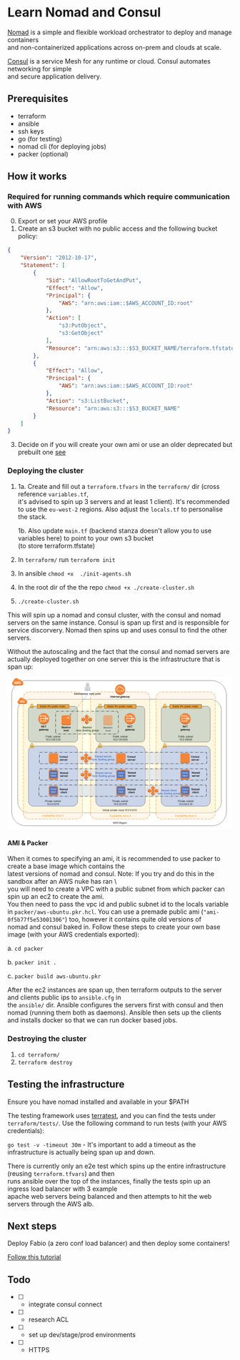 # Learn Nomad and Consul

[Nomad](https://www.nomadproject.io/) is a simple and flexible workload orchestrator to deploy and manage containers \
and non-containerized applications across on-prem and clouds at scale.

[Consul](https://www.consul.io/) is a service Mesh for any runtime or cloud. Consul automates networking for simple \
and secure application delivery.

## Prerequisites

- terraform
- ansible
- ssh keys
- go (for testing)
- nomad cli (for deploying jobs)
- packer (optional)

## How it works

### Required for running commands which require communication with AWS

0. Export or set your AWS profile
1. Create an s3 bucket with no public access and the following bucket policy:

```json
{
    "Version": "2012-10-17",
    "Statement": [
        {
            "Sid": "AllowRootToGetAndPut",
            "Effect": "Allow",
            "Principal": {
                "AWS": "arn:aws:iam::$AWS_ACCOUNT_ID:root"
            },
            "Action": [
                "s3:PutObject",
                "s3:GetObject"
            ],
            "Resource": "arn:aws:s3:::$S3_BUCKET_NAME/terraform.tfstate"
        },
        {
            "Effect": "Allow",
            "Principal": {
                "AWS": "arn:aws:iam::$AWS_ACCOUNT_ID:root"
            },
            "Action": "s3:ListBucket",
            "Resource": "arn:aws:s3:::$S3_BUCKET_NAME"
        }
    ]
}
```

3. Decide on if you will create your own ami or use an older deprecated but prebuilt one [see](#ami--packer)

### Deploying the cluster

1. 
      1a. Create and fill out a `terraform.tfvars` in the `terraform/` dir (cross reference `variables.tf`, \
          it's advised to spin up 3 servers and at least 1 client). It's recommended to use the `eu-west-2` regions. 
          Also adjust the `locals.tf` to personalise the stack.

      1b. Also update `main.tf` (backend stanza doesn't allow you to use variables here) to point to your own s3 bucket \
          (to store terraform.tfstate)

2. In `terraform/` run `terraform init`

3. In ansible `chmod +x  ./init-agents.sh`

4. In the root dir of the the repo `chmod +x ./create-cluster.sh`

5. `./create-cluster.sh`

This will spin up a nomad and consul cluster, with the consul and nomad servers on the same instance. Consul is
span up first and is responsible for service discorvery. Nomad then spins up and uses consul to find the other servers.

Without the autoscaling and the fact that the consul and nomad servers are actually deployed together on one server
this is the infrastructure that is span up:

![nomad cluster infrastructure diagram](./assets/hashicorp-nomad-on-aws-architecture.1ac0036760cf893469567a74feb905adb6082a86.png)

#### AMI & Packer

When it comes to specifying an ami, it is recommended to use packer to create a base image which contains the \
latest versions of nomad and consul. Note: If you try and do this in the sandbox after an AWS nuke has ran \  
you will need to create a VPC with a public subnet from which packer can spin up an ec2 to create the ami. \
You then need to pass the vpc id and public subnet id to the locals variable in `packer/aws-ubuntu.pkr.hcl`. 
You can use a premade public ami (`"ami-0f5b77f5e53001306"`) too, however it contains quite old versions of \
nomad and consul baked in. Follow these steps to create your own base image (with your AWS credentials exported):

a. `cd packer`

b. `packer init .`

c. `packer build aws-ubuntu.pkr`

After the ec2 instances are span up, then terraform outputs to the server and clients public ips to `ansible.cfg` in \
the `ansible/` dir. Ansible configures the servers first with consul and then nomad (running them both as daemons).
Ansible then sets up the clients and installs docker so that we can run docker based jobs.

### Destroying the cluster

1. `cd terraform/`
2. `terraform destroy`

## Testing the infrastructure

Ensure you have nomad installed and available in your $PATH

The testing framework uses [terratest](https://terratest.gruntwork.io/), and you can find the tests under \
`terraform/tests/`. Use the following command to run tests (with your AWS credentials):

`go test -v -timeout 30m` - It's important to add a timeout as the infrastructure is actually being span up and down.

There is currently only an e2e test which spins up the entire infrastructure (reusing `terraform.tfvars`) and then \
runs ansible over the top of the instances, finally the tests spin up an ingress load balancer with 3 example \
apache web servers being balanced and then attempts to hit the web servers through the AWS alb.

## Next steps

Deploy Fabio (a zero conf load balancer) and then deploy some containers! 

[Follow this tutorial](https://learn.hashicorp.com/tutorials/nomad/load-balancing-fabio?in=nomad/load-balancing)

## Todo

- [  ] - integrate consul connect
- [  ] - research ACL
- [  ] - set up dev/stage/prod environments
- [  ] - HTTPS

